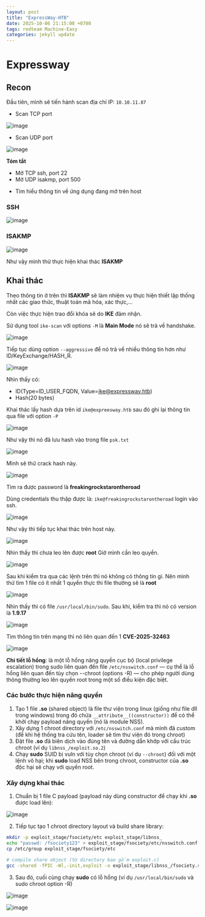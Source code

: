 ```yaml
---
layout: post
title: "ExpressWay-HTB"
date: 2025-10-06 21:15:00 +0700
tags: redteam Machine-Easy
categories: jekyll update
--- 
```


# Expressway 

## Recon 

Đầu tiên, mình sẽ tiến hành scan địa chỉ IP: `10.10.11.87`

* Scan TCP port

![image](https://hackmd.io/_uploads/r1KIVjkall.png)

* Scan UDP port 

![image](https://hackmd.io/_uploads/SyHdjo1pxe.png)

**Tóm tắt**
- Mở TCP ssh, port 22 
- Mở UDP isakmp, port 500 

* Tìm hiểu thông tin về ứng dụng đang mở trên host

### SSH 

![image](https://hackmd.io/_uploads/ByUEzhJ6xg.png)

### ISAKMP

![image](https://hackmd.io/_uploads/SJ3EXn16ex.png)

Như vậy mình thử thực hiện khai thác **ISAKMP**

## Khai thác 

Theo thông tin ở trên thì **ISAKMP** sẽ làm nhiệm vụ thực hiện thiết lập thống nhất các giao thức, thuật toán mã hóa, xác thực,... 

Còn việc thực hiện trao đổi khóa sẽ do **IKE** đảm nhận. 

Sử dụng tool `ike-scan` với options `-M` là **Main Mode** nó sẽ trả về handshake.

![image](https://hackmd.io/_uploads/SkS6S3yaxx.png)

Tiếp tục dùng option `--aggressive` để nó trả về nhiều thông tin hơn như ID/KeyExchange/HASH_R. 

![image](https://hackmd.io/_uploads/HkNCUhJTxx.png)

Nhìn thấy có: 
- ID(Type=ID_USER_FQDN, Value=ike@expressway.htb)
- Hash(20 bytes)

Khai thác lấy hash dựa trên id `ike@expreesway.htb` sau đó ghi lại thông tin qua file với option `-P`

![image](https://hackmd.io/_uploads/rJnzOhkTlg.png)

Như vậy thì nó đã lưu hash vào trong file `psk.txt` 

![image](https://hackmd.io/_uploads/rJCNOhJagx.png)

Mình sẽ thử crack hash này. 

![image](https://hackmd.io/_uploads/r19tdhy6xg.png)

Tìm ra được password là **freakingrockstarontheroad**

Dùng credentials thu thập được là: `ike@freakingrockstarontheroad` login vào ssh. 

![image](https://hackmd.io/_uploads/HyVxKhy6ll.png)

Như vậy thì tiếp tục khai thác trên host này. 

![image](https://hackmd.io/_uploads/rJUFF2ypxl.png)

Nhìn thấy thì chưa leo lên được **root**
Giờ mình cần leo quyền. 

![image](https://hackmd.io/_uploads/r143h2yaxl.png)

Sau khi kiểm tra qua các lệnh trên thì nó không có thông tin gì. 
Nên mình thử tìm 1 file có ít nhất 1 quyền thực thi file thường sẽ là **root**

![image](https://hackmd.io/_uploads/SkAla3kTll.png)

Nhìn thấy thì có file `/usr/local/bin/sudo`. Sau khi, kiểm tra thì nó có version là **1.9.17**

![image](https://hackmd.io/_uploads/rJ7L62k6le.png)

Tìm thông tin trên mạng thì nó liên quan đến 1 **CVE-2025-32463**

![image](https://hackmd.io/_uploads/H1K202ypxe.png)

**Chi tiết lỗ hổng**: là một lỗ hổng nâng quyền cục bộ (local privilege escalation) trong sudo liên quan đến file `/etc/nsswitch.conf` — cụ thể là lỗ hổng liên quan đến tùy chọn --chroot (options -R) — cho phép người dùng thông thường leo lên quyền root trong một số điều kiện đặc biệt. 

### Các bước thực hiện nâng quyền 

1. Tạo 1 file **.so** (shared object) là file thư viện trong linux (giống như file dll trong windows) trong đó chứa 
`__attribute__((constructor))`  để có thể khởi chạy payload nâng quyền (nó là module NSS).
2. Xây dựng 1 chroot directory với `/etc/nsswitch.conf` mà mình đã custom (để khi hệ thống tra cứu tên, loader sẽ tìm thư viện đó trong chroot)
3. Đặt file **.so** đã biên dịch vào đúng tên và đường dẫn khớp với cấu trúc chroot (ví dụ `libnss_/exploit.so.2`)
4. Chạy **sudo** SUID bị vuln với tùy chọn chroot (ví dụ `--chroot`) đối với một lệnh vô hại; khi **sudo** load NSS bên trong chroot, constructor của **.so** độc hại sẽ chạy với quyền root.

### Xây dựng khai thác 

1. Chuẩn bị 1 file C payload (payload này dùng constructor để chạy khi **.so** được load lên): 

![image](https://hackmd.io/_uploads/S19vKBbTle.png)

2. Tiếp tục tạo 1 chroot directory layout và build share library:

```bash 
mkdir -p exploit_stage/fsociety/etc exploit_stage/libnss_
echo "passwd: /fsociety123" > exploit_stage/fsociety/etc/nsswitch.conf
cp /etc/group exploit_stage/fsociety/etc 
```

```bash 
# compile share object (từ directory bao gồm exploit.c)
gcc -shared -fPIC -Wl,-init,exploit -o exploit_stage/libnss_/fsociety.so.2 exploit.c
``` 

3. Sau đó, cuối cùng chạy **sudo** có lỗ hổng (ví dụ `/usr/local/bin/sudo` và sudo chroot option -R)

![image](https://hackmd.io/_uploads/HyM9xIWpex.png)

![image](https://hackmd.io/_uploads/r1M6eL-pgx.png)
